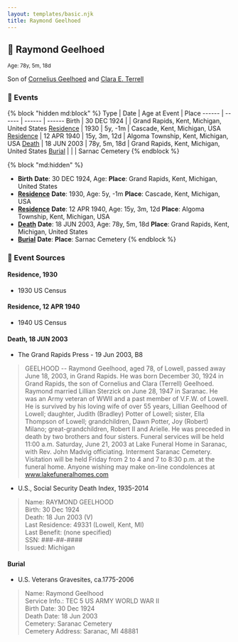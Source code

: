 ```yaml
---
layout: templates/basic.njk
title: Raymond Geelhoed
---
```

## 🔵 Raymond Geelhoed
<small>Age: 78y, 5m, 18d</small>

Son of [Cornelius Geelhoed](/people/9/92844960) and [Clara E. Terrell](/people/6/62490094)

### 📆 Events

{% block "hidden md:block" %}
Type | Date | Age at Event | Place
------ | ------ | ------ | ------
Birth | 30 DEC 1924 |  | Grand Rapids, Kent, Michigan, United States
[Residence](#event-event-0) | 1930 | 5y, -1m | Cascade, Kent, Michigan, USA
[Residence](#event-event-1) | 12 APR 1940 | 15y, 3m, 12d | Algoma Township, Kent, Michigan, USA
[Death](#event-event-5) | 18 JUN 2003 | 78y, 5m, 18d | Grand Rapids, Kent, Michigan, United States
[Burial](#event-event-6) |  |  | Sarnac Cemetery
{% endblock %}

{% block "md:hidden" %}
- **Birth**
**Date**: 30 DEC 1924, Age:
**Place**: Grand Rapids, Kent, Michigan, United States
- **[Residence](#event-event-0)**
**Date**: 1930, Age: 5y, -1m
**Place**: Cascade, Kent, Michigan, USA
- **[Residence](#event-event-1)**
**Date**: 12 APR 1940, Age: 15y, 3m, 12d
**Place**: Algoma Township, Kent, Michigan, USA
- **[Death](#event-event-5)**
**Date**: 18 JUN 2003, Age: 78y, 5m, 18d
**Place**: Grand Rapids, Kent, Michigan, United States
- **[Burial](#event-event-6)**
**Date**:
**Place**: Sarnac Cemetery
{% endblock %}

### 📰 Event Sources

#### <a id="event-event-0"></a> Residence, 1930
* 1930 US Census

#### <a id="event-event-1"></a> Residence, 12 APR 1940
* 1940 US Census

#### <a id="event-event-5"></a> Death, 18 JUN 2003
* The Grand Rapids Press  - 19 Jun 2003, B8
>   
  > GEELHOOD -- Raymond Geelhood, aged 78, of Lowell, passed away June 18, 2003, in Grand Rapids. He was born December 30, 1924 in Grand Rapids, the son of Cornelius and Clara (Terrell) Geelhoed. Raymond married Lillian Sterzick on June 28, 1947 in Saranac. He was an Army veteran of WWII and a past member of V.F.W. of Lowell. He is survived by his loving wife of over 55 years, Lillian Geelhood of Lowell; daughter, Judith (Bradley) Potter of Lowell; sister, Ella Thompson of Lowell; grandchildren, Dawn Potter, Joy (Robert) Milano; great-grandchildren, Robert II and Arielle. He was preceded in death by two brothers and four sisters. Funeral services will be held 11:00 a.m. Saturday, June 21, 2003 at Lake Funeral Home in Saranac, with Rev. John Madvig officiating. Interment Saranac Cemetery. Visitation will be held Friday from 2 to 4 and 7 to 8:30 p.m. at the funeral home. Anyone wishing may make on-line condolences at www.lakefuneralhomes.com
* U.S., Social Security Death Index, 1935-2014
>   
  > Name: RAYMOND GEELHOOD  
  > Birth: 30 Dec 1924  
  > Death: 18 Jun 2003 (V)  
  > Last Residence: 49331 (Lowell, Kent, MI)  
  > Last Benefit: (none specified)  
  > SSN: ###-##-####  
  > Issued: Michigan

#### <a id="event-event-6"></a> Burial
* U.S. Veterans Gravesites, ca.1775-2006
>   
  > Name: Raymond Geelhood  
  > Service Info.: TEC 5 US ARMY WORLD WAR II  
  > Birth Date: 30 Dec 1924  
  > Death Date: 18 Jun 2003  
  > Cemetery: Saranac Cemetery  
  > Cemetery Address: Saranac, MI 48881
